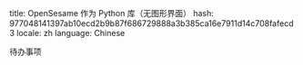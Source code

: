 title: OpenSesame 作为 Python 库（无图形界面）
hash: 977048141397ab10ecd2b9b87f686729888a3b385ca16e7911d14c708fafecd3
locale: zh
language: Chinese

待办事项